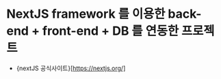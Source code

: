 # NextJS framework 를 이용한 back-end + front-end + DB 를 연동한 프로젝트

- {nextJS 공식사이트}[https://nextjs.org/]

